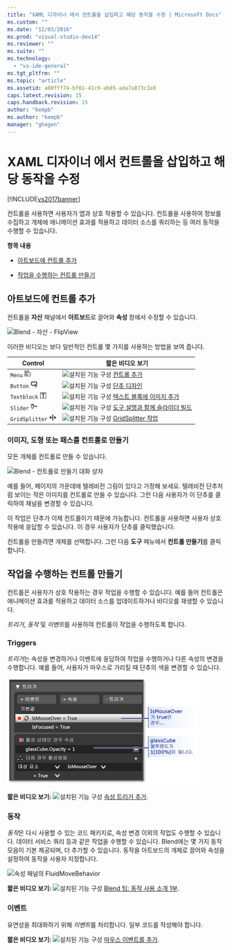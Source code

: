 ```yaml
---
title: "XAML 디자이너 에서 컨트롤을 삽입하고 해당 동작을 수정 | Microsoft Docs"
ms.custom: ""
ms.date: "12/03/2016"
ms.prod: "visual-studio-dev14"
ms.reviewer: ""
ms.suite: ""
ms.technology: 
  - "vs-ide-general"
ms.tgt_pltfrm: ""
ms.topic: "article"
ms.assetid: a80fff74-bf01-41c9-ab85-ada7a873c3a9
caps.latest.revision: 15
caps.handback.revision: 15
author: "kempb"
ms.author: "kempb"
manager: "ghogen"
---
```

# XAML 디자이너 에서 컨트롤을 삽입하고 해당 동작을 수정
[!INCLUDE[vs2017banner](../code-quality/includes/vs2017banner.md)]

컨트롤을 사용하면 사용자가 앱과 상호 작용할 수 있습니다. 컨트롤을 사용하여 정보를 수집하고 개체에 애니메이션 효과를 적용하고 데이터 소스를 쿼리하는 등 여러 동작을 수행할 수 있습니다.  
  
 **항목 내용**  
  
-   [아트보드에 컨트롤 추가](#Insert)  
  
-   [작업을 수행하는 컨트롤 만들기](#Modify)  
  
##  <a name="Insert"></a> 아트보드에 컨트롤 추가  
 컨트롤을 **자산** 패널에서 **아트보드**로 끌어와 **속성** 창에서 수정할 수 있습니다.  
  
 ![Blend &#45; 자산 &#45; FlipView](../designers/media/blend_assetsflipview_xaml.png "blend\_AssetsFlipView\_XAML")  
  
 이러한 비디오는 보다 일반적인 컨트롤 몇 가지를 사용하는 방법을 보여 줍니다.  
  
|Control|짧은 비디오 보기|  
|-------------|---------------|  
|`Menu` ![](../designers/media/015a263c-0b2b-4253-ac57-b86fcb8c9591.png "015a263c\-0b2b\-4253\-ac57\-b86fcb8c9591")|![설치된 기능 구성](../designers/media/bldadminconsoleinitialconfigicon.png "BldAdminConsoleInitialConfigIcon") [컨트롤 추가](https://www.youtube.com/watch?v=ra4AHfgD4Ys&list=PLBDF977B2F1DAB358&index=45)|  
|`Button` ![](../designers/media/05df1779-a68f-436b-b834-a91b7995a3ec.png "05df1779\-a68f\-436b\-b834\-a91b7995a3ec")|![설치된 기능 구성](../designers/media/bldadminconsoleinitialconfigicon.png "BldAdminConsoleInitialConfigIcon") [단추 디자인](http://www.popscreen.com/v/6A4gb/Microsoft-Expression-Blend-Designing-a-Button)|  
|`Textblock` ![](../designers/media/42165963-00f7-4a33-abcd-b0849edebada.png "42165963\-00f7\-4a33\-abcd\-b0849edebada")|![설치된 기능 구성](../designers/media/bldadminconsoleinitialconfigicon.png "BldAdminConsoleInitialConfigIcon") [텍스트 블록에 이미지 추가](http://www.popscreen.com/v/6A4du/Microsoft-Expression-Blend-Adding-Images-to-a-TextBlock)|  
|`Slider` ![](../designers/media/bf689d92-3c74-4218-815c-e98c930ac189.png "bf689d92\-3c74\-4218\-815c\-e98c930ac189")|![설치된 기능 구성](../designers/media/bldadminconsoleinitialconfigicon.png "BldAdminConsoleInitialConfigIcon") [도구 설명과 함께 슬라이더 빌드](http://www.bing.com/videos/search?q=slider%20expression%20blend&qs=n&form=QBVR&pq=slider%20expression%20blend&sc=1-23&sp=-1&sk=#view=detail&mid=F1BB7DB91B2772A8CA2AF1BB7DB91B2772A8CA2A)|  
|`GridSplitter` ![](../designers/media/d08d529f-a27e-4a8f-95aa-8a4e8b4ee7be.png "d08d529f\-a27e\-4a8f\-95aa\-8a4e8b4ee7be")|![설치된 기능 구성](../designers/media/bldadminconsoleinitialconfigicon.png "BldAdminConsoleInitialConfigIcon") [GridSplitter 작업](http://msdn.microsoft.com/expression/cc188687.aspx)|  
  
### 이미지, 도형 또는 패스를 컨트롤로 만들기  
 모든 개체를 컨트롤로 만들 수 있습니다.  
  
 ![Blend &#45; 컨트롤로 만들기 대화 상자](../designers/media/blend_makeintocontrol_xaml.png "blend\_MakeIntoControl\_XAML")  
  
 예를 들어, 페이지의 가운데에 텔레비전 그림이 있다고 가정해 보세요. 텔레비전 단추처럼 보이는 작은 이미지를 컨트롤로 만들 수 있습니다. 그런 다음 사용자가 이 단추를 클릭하여 채널을 변경할 수 있습니다.  
  
 이 작업은 단추가 이제 컨트롤이기 때문에 가능합니다. 컨트롤을 사용하면 사용자 상호 작용에 응답할 수 있습니다. 이 경우 사용자가 단추를 클릭했습니다.  
  
 컨트롤을 만들려면 개체를 선택합니다. 그런 다음 **도구** 메뉴에서 **컨트롤 만들기**를 클릭합니다.  
  
##  <a name="Modify"></a> 작업을 수행하는 컨트롤 만들기  
 컨트롤은 사용자가 상호 작용하는 경우 작업을 수행할 수 있습니다. 예를 들어 컨트롤은 애니메이션 효과를 적용하고 데이터 소스를 업데이트하거나 비디오를 재생할 수 있습니다.  
  
 *트리거*, *동작* 및 *이벤트*를 사용하여 컨트롤이 작업을 수행하도록 합니다.  
  
### Triggers  
 *트리거*는 속성을 변경하거나 이벤트에 응답하여 작업을 수행하거나 다른 속성의 변경을 수행합니다. 예를 들어, 사용자가 마우스로 가리킬 때 단추의 색을 변경할 수 있습니다.  
  
 !["트리거" 패널](../designers/media/custom_button_blend_propertytriggerinfo.png "custom\_button\_blend\_PropertyTriggerInfo")  
  
 **짧은 비디오 보기:** ![설치된 기능 구성](../designers/media/bldadminconsoleinitialconfigicon.png "BldAdminConsoleInitialConfigIcon") [속성 트리거 추가](http://www.popscreen.com/v/6A4gO/Microsoft-Expression-Blend-Adding-a-Property-Trigger).  
  
### 동작  
 *동작*은 다시 사용할 수 있는 코드 패키지로, 속성 변경 이외의 작업도 수행할 수 있습니다. 데이터 서비스 쿼리 등과 같은 작업을 수행할 수 있습니다. Blend에는 몇 가지 동작 모음이 기본 제공되며, 더 추가할 수 있습니다. 동작을 아트보드의 개체로 끌어와 속성을 설정하여 동작을 사용자 지정합니다.  
  
 ![속성 패널의 FluidMoveBehavior](../designers/media/b4_fluidmovebehaviorproperties_sample.png "b4\_FluidMoveBehaviorProperties\_Sample")  
  
 **짧은 비디오 보기:** ![설치된 기능 구성](../designers/media/bldadminconsoleinitialconfigicon.png "BldAdminConsoleInitialConfigIcon") [Blend 팁: 동작 사용 소개 1부](http://www.bing.com/videos/search?q=Expression%20blend%20behaviors&qs=n&form=QBVR&pq=expression%20blend%20behavior&sc=4-25&sp=-1&sk=#view=detail&mid=CF0DD797ED84DE740904CF0DD797ED84DE740904).  
  
### 이벤트  
 유연성을 최대화하기 위해 *이벤트*를 처리합니다. 일부 코드를 작성해야 합니다.  
  
 **짧은 비디오 보기:** ![설치된 기능 구성](../designers/media/bldadminconsoleinitialconfigicon.png "BldAdminConsoleInitialConfigIcon") [마우스 이벤트를 추가](https://www.youtube.com/watch?v=2PMxAlb-x_E).